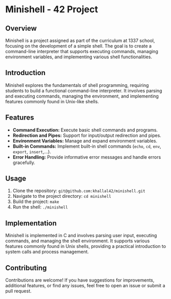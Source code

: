 # Minishell - 42 Project

## Overview
Minishell is a project assigned as part of the curriculum at 1337 school, focusing on the development of a simple shell. The goal is to create a command-line interpreter that supports executing commands, managing environment variables, and implementing various shell functionalities.

## Introduction
Minishell explores the fundamentals of shell programming, requiring students to build a functional command-line interpreter. It involves parsing and executing commands, managing the environment, and implementing features commonly found in Unix-like shells.

## Features
- **Command Execution:** Execute basic shell commands and programs.
- **Redirection and Pipes:** Support for input/output redirection and pipes.
- **Environment Variables:** Manage and expand environment variables.
- **Built-in Commands:** Implement built-in shell commands (`echo`, `cd`, `env`, `export`, `insert`,...).
- **Error Handling:** Provide informative error messages and handle errors gracefully.

## Usage
1. Clone the repository: `git@github.com:khallal42/minishell.git`
2. Navigate to the project directory: `cd minishell`
3. Build the project: `make`
4. Run the shell: `./minishell`

## Implementation
Minishell is implemented in C and involves parsing user input, executing commands, and managing the shell environment. It supports various features commonly found in Unix shells, providing a practical introduction to system calls and process management.

## Contributing
Contributions are welcome! If you have suggestions for improvements, additional features, or find any issues, feel free to open an issue or submit a pull request.

